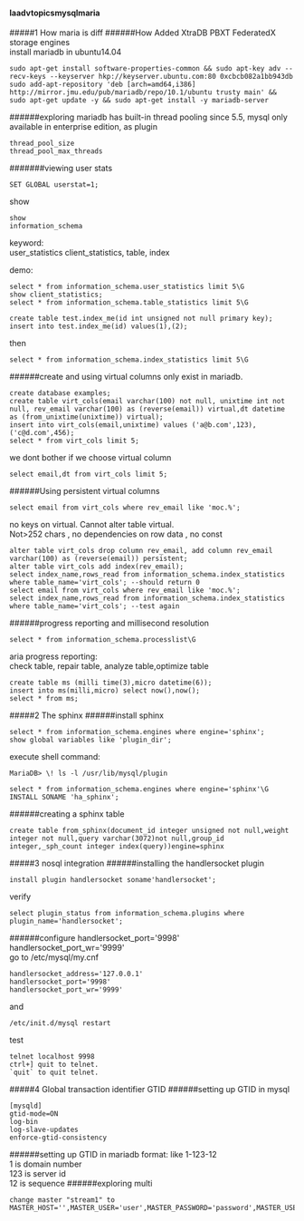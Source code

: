 #### laadvtopicsmysqlmaria
#####1 How maria is diff
######How
Added XtraDB PBXT FederatedX storage engines  
install mariadb in ubuntu14.04
```
sudo apt-get install software-properties-common && sudo apt-key adv --recv-keys --keyserver hkp://keyserver.ubuntu.com:80 0xcbcb082a1bb943db
sudo add-apt-repository 'deb [arch=amd64,i386] http://mirror.jmu.edu/pub/mariadb/repo/10.1/ubuntu trusty main' && sudo apt-get update -y && sudo apt-get install -y mariadb-server
```
######exploring
mariadb has built-in thread pooling since 5.5, mysql only available in enterprise edition, as plugin

```
thread_pool_size
thread_pool_max_threads
```
#######viewing user stats
```
SET GLOBAL userstat=1;
```
show
```
show
information_schema
```
keyword:  
user_statistics client_statistics, table, index  

demo:
```
select * from information_schema.user_statistics limit 5\G
show client_statistics;
select * from information_schema.table_statistics limit 5\G
```
```
create table test.index_me(id int unsigned not null primary key);
insert into test.index_me(id) values(1),(2);
```
then
```
select * from information_schema.index_statistics limit 5\G
```
######create and using virtual columns
only exist in mariadb.
```
create database examples;
create table virt_cols(email varchar(100) not null, unixtime int not null, rev_email varchar(100) as (reverse(email)) virtual,dt datetime as (from_unixtime(unixtime)) virtual);
insert into virt_cols(email,unixtime) values ('a@b.com',123),('c@d.com',456);
select * from virt_cols limit 5;
```
we dont bother if we choose virtual column
```
select email,dt from virt_cols limit 5;
```
######Using persistent virtual columns
```
select email from virt_cols where rev_email like 'moc.%';
```
no keys on virtual. Cannot alter table virtual.  
Not>252 chars , no dependencies on row data , no const
```
alter table virt_cols drop column rev_email, add column rev_email varchar(100) as (reverse(email)) persistent;
alter table virt_cols add index(rev_email);
select index_name,rows_read from information_schema.index_statistics where table_name='virt_cols'; --should return 0
select email from virt_cols where rev_email like 'moc.%';
select index_name,rows_read from information_schema.index_statistics where table_name='virt_cols'; --test again
```
######progress reporting and millisecond resolution
```
select * from information_schema.processlist\G
```
aria progress reporting:  
check table, repair table, analyze table,optimize table  
```
create table ms (milli time(3),micro datetime(6));
insert into ms(milli,micro) select now(),now();
select * from ms;
```
#####2 The sphinx
######install sphinx
```
select * from information_schema.engines where engine='sphinx';
show global variables like 'plugin_dir';
```

execute shell command:
```
MariaDB> \! ls -l /usr/lib/mysql/plugin
```
```
select * from information_schema.engines where engine='sphinx'\G
INSTALL SONAME 'ha_sphinx';
```
######creating a sphinx table
```
create table from_sphinx(document_id integer unsigned not null,weight integer not null,query varchar(3072)not null,group_id integer,_sph_count integer index(query))engine=sphinx
```
#####3 nosql integration
######installing the handlersocket plugin
```
install plugin handlersocket soname'handlersocket';
```
verify
```
select plugin_status from information_schema.plugins where plugin_name='handlersocket';
```
######configure
handlersocket_port='9998'  
handlersocket_port_wr='9999'   
go to /etc/mysql/my.cnf  
```
handlersocket_address='127.0.0.1'
handlersocket_port='9998'
handlersocket_port_wr='9999'
```
and
```
/etc/init.d/mysql restart
```
test
```
telnet localhost 9998
ctrl+] quit to telnet.
`quit` to quit telnet.
```
#####4 Global transaction identifier GTID
######setting up GTID in mysql
```
[mysqld]
gtid-mode=ON
log-bin
log-slave-updates
enforce-gtid-consistency
```
######setting up GTID in mariadb
format: like 1-123-12  
1 is domain number  
123 is server id  
12 is sequence
######exploring multi
```
change master "stream1" to MASTER_HOST='',MASTER_USER='user',MASTER_PASSWORD='password',MASTER_USE_GTID=current_pos;
```
